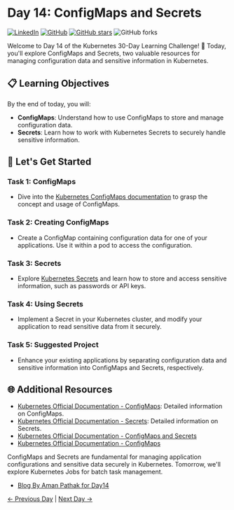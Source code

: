 # Day 14: ConfigMaps and Secrets
[![LinkedIn](https://img.shields.io/badge/Connect%20with%20me%20on-LinkedIn-blue.svg)](https://www.linkedin.com/in/aman-devops/)
[![GitHub](https://img.shields.io/github/stars/AmanPathak-DevOps.svg?style=social)](https://github.com/AmanPathak-DevOps)
[![GitHub stars](https://img.shields.io/github/stars/AmanPathak-DevOps/30DaysOfKubernetes)](https://github.com/AmanPathak-DevOps/30DaysOfKubernetes/stargazers)
![GitHub forks](https://img.shields.io/github/forks/AmanPathak-DevOps/30DaysOfKubernetes)

Welcome to Day 14 of the Kubernetes 30-Day Learning Challenge! 🚀 Today, you'll explore ConfigMaps and Secrets, two valuable resources for managing configuration data and sensitive information in Kubernetes.

## 📋 Learning Objectives

By the end of today, you will:
- **ConfigMaps**: Understand how to use ConfigMaps to store and manage configuration data.
- **Secrets**: Learn how to work with Kubernetes Secrets to securely handle sensitive information.

## 🚀 Let's Get Started

### Task 1: ConfigMaps
- Dive into the [Kubernetes ConfigMaps documentation](https://kubernetes.io/docs/concepts/configuration/configmap/) to grasp the concept and usage of ConfigMaps.

### Task 2: Creating ConfigMaps
- Create a ConfigMap containing configuration data for one of your applications. Use it within a pod to access the configuration.

### Task 3: Secrets
- Explore [Kubernetes Secrets](https://kubernetes.io/docs/concepts/configuration/secret/) and learn how to store and access sensitive information, such as passwords or API keys.

### Task 4: Using Secrets
- Implement a Secret in your Kubernetes cluster, and modify your application to read sensitive data from it securely.

### Task 5: Suggested Project
- Enhance your existing applications by separating configuration data and sensitive information into ConfigMaps and Secrets, respectively.

## 🌐 Additional Resources

- [Kubernetes Official Documentation - ConfigMaps](https://kubernetes.io/docs/concepts/configuration/configmap/): Detailed information on ConfigMaps.
- [Kubernetes Official Documentation - Secrets](https://kubernetes.io/docs/concepts/configuration/secret/): Detailed information on Secrets.
- [Kubernetes Official Documentation - ConfigMaps and Secrets](https://youtu.be/FAnQTgr04mU?si=hr7HNw9Qkl7sfLJx)
- [Kubernetes Official Documentation - ConfigMaps](https://youtu.be/f-DqMTxs5z8?si=VeFHJHcX2nyVnUYU)

ConfigMaps and Secrets are fundamental for managing application configurations and sensitive data securely in Kubernetes. Tomorrow, we'll explore Kubernetes Jobs for batch task management.

- [Blog By Aman Pathak for Day14](https://medium.com/devops-dev/day14-configmaps-secrets-1abb910aeb53)

[← Previous Day](../Day13/README.md) | [Next Day →](../Day15/README.md)